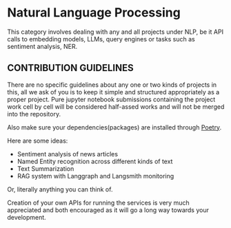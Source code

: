 # Natural Language Processing
This category involves dealing with any and all projects under NLP, be it API calls to embedding models, LLMs, query engines or tasks such as sentiment analysis, NER. 


## CONTRIBUTION GUIDELINES
There are no specific guidelines about any one or two kinds of projects in this, all we ask of you is to keep it simple and structured appropriately as a proper project. Pure jupyter notebook submissions containing the project work cell by cell will be considered half-assed works and will not be merged into the repository. 

Also make sure your dependencies(packages) are installed through [Poetry](https://python-poetry.org/docs/). 


Here are some ideas:
- Sentiment analysis of news articles
- Named Entity recognition across different kinds of text
- Text Summarization
- RAG system with Langgraph and Langsmith monitoring

Or, literally anything you can think of.

Creation of your own APIs for running the services is very much appreciated and both encouraged as it will go a long way towards your development.